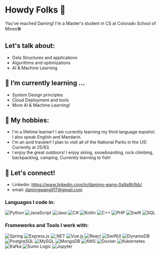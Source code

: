 # Howdy Folks 👋
You've reached Daming! I'm a Master's student in CS at Colorado School of Mines🛠️ 

## Let's talk about:
- Data Structures and applications
- Algorithms and optimizations
- AI & Machine Learning

## 🌱 I’m currently learning ...
- System Design principles
- Cloud Deployment and tools
- More AI & Machine Learning!

## 🎿 My hobbies:
- I'm a lifetime learner! I am currently learning my third language español. I also speak English and Mandarin.
- I'm an avid traveler! I plan to visit all of the National Parks in the US! Currently at 25/63.
- I enjoy the great outdoors! I enjoy skiing, snowboarding, rock climbing, backpacking, camping. Currently learning to fish!

## 💬 Let's connect!
- Linkedin: https://www.linkedin.com/in/daming-wang-0a9a8b1bb/
- email: damingwang917@gmail.com


### Languages I code in:
![Python](https://img.shields.io/badge/-Python-000?&logo=Python)
![JavaScript](https://img.shields.io/badge/-JavaScript-000?&logo=JavaScript)
![Java](https://img.shields.io/badge/-Java-007396?&logo=java&logoColor=fff)
![C#](https://img.shields.io/badge/-C%23-239120?&logo=c-sharp&logoColor=ffffff)
![Kotlin](https://img.shields.io/badge/-Kotlin-0095D5?&logo=Kotlin&logoColor=ffffff)
![C++](https://img.shields.io/badge/-C++-00599C?&logo=cplusplus&logoColor=ffffff)
![PHP](https://img.shields.io/badge/-PHP-777BB4?&logo=php&logoColor=ffffff)
![Swift](https://img.shields.io/badge/-Swift-FA7343?&logo=swift&logoColor=ffffff)
![SQL](https://img.shields.io/badge/-SQL-336791?&logo=postgresql&logoColor=ffffff)

### Frameworks and Tools I work with:
![Spring](https://img.shields.io/badge/-Spring-6DB33F?&logo=spring&logoColor=white)
![Express.js](https://img.shields.io/badge/-Express.js-000000?&logo=express&logoColor=white)
![.NET](https://img.shields.io/badge/-.NET-512BD4?&logo=dotnet&logoColor=white)
![Vue.js](https://img.shields.io/badge/-Vue.js-4FC08D?&logo=vue.js&logoColor=white)
![React](https://img.shields.io/badge/-React-61DAFB?&logo=react&logoColor=black)
![SwiftUI](https://img.shields.io/badge/-SwiftUI-0D1117?&logo=swift&logoColor=white)
![DynamoDB](https://img.shields.io/badge/-DynamoDB-4053D6?&logo=amazondynamodb&logoColor=white)
![PostgreSQL](https://img.shields.io/badge/-PostgreSQL-336791?&logo=postgresql&logoColor=white)
![MySQL](https://img.shields.io/badge/-MySQL-4479A1?&logo=mysql&logoColor=white)
![MongoDB](https://img.shields.io/badge/-MongoDB-47A248?&logo=mongodb&logoColor=white)
![AWS](https://img.shields.io/badge/-AWS-232F3E?&logo=amazonaws&logoColor=white)
![Docker](https://img.shields.io/badge/-Docker-2496ED?&logo=docker&logoColor=white)
![Kubernetes](https://img.shields.io/badge/-Kubernetes-326CE5?&logo=kubernetes&logoColor=white)
![Kafka](https://img.shields.io/badge/-Kafka-231F20?&logo=apachekafka&logoColor=white)
![Sumo Logic](https://img.shields.io/badge/-Sumo_Logic-000000?&logo=sumologic&logoColor=white)
![Jupyter](https://img.shields.io/badge/-Jupyter-F37626?&logo=jupyter&logoColor=white)

